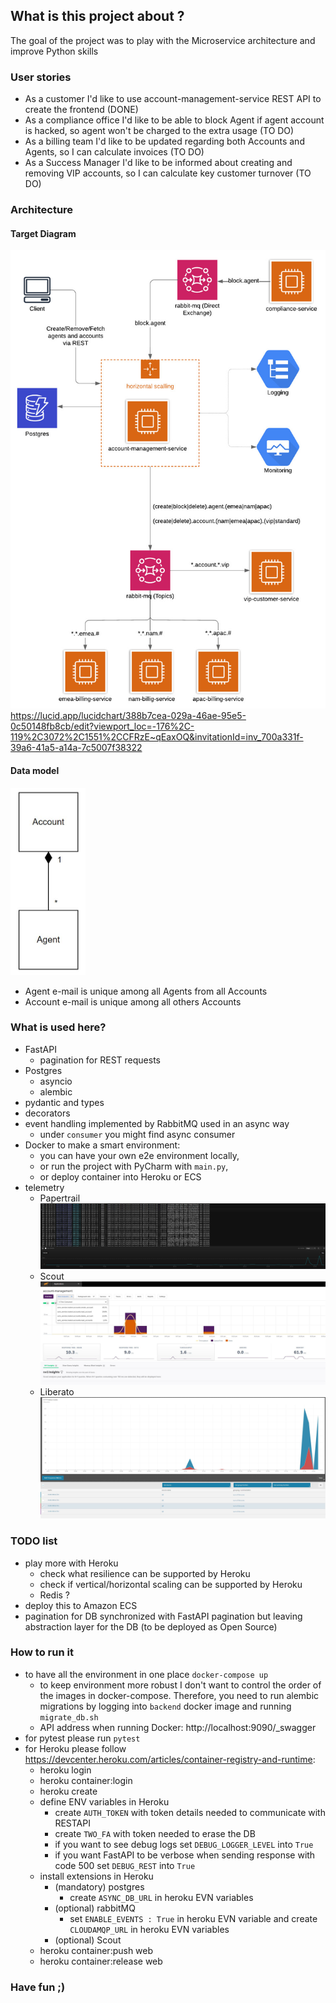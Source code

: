 ## What is this project about ?

The goal of the project was to play with the Microservice architecture and improve Python skills 

### User stories

- As a customer I'd like to use account-management-service REST API to create the frontend (DONE)
- As a compliance office I'd like to be able to block Agent if agent account is hacked, so agent won't be charged to the extra usage (TO DO)
- As a billing team I'd like to be updated regarding both Accounts and Agents, so I can calculate invoices (TO DO)
- As a Success Manager I'd like to be informed about creating and removing VIP accounts, so I can calculate key customer turnover (TO DO)

### Architecture

#### Target Diagram
![Papertrail](doc/architecture.jpeg)
https://lucid.app/lucidchart/388b7cea-029a-46ae-95e5-0c50148fb8cb/edit?viewport_loc=-176%2C-119%2C3072%2C1551%2CCFRzE~qEaxOQ&invitationId=inv_700a331f-39a6-41a5-a14a-7c5007f38322

#### Data model
<img src="doc/data.JPG" height="300"></img>
- Agent e-mail is unique among all Agents from all Accounts
- Account e-mail is unique among all others Accounts 

### What is used here?
- FastAPI
  - pagination for REST requests 
- Postgres
  - asyncio
  - alembic 
- pydantic and types
- decorators
- event handling implemented by RabbitMQ used in an async way
  - under `consumer` you might find async consumer
- Docker to make a smart environment: 
  - you can have your own e2e environment locally, 
  - or run the project with PyCharm with `main.py`, 
  - or deploy container into Heroku or ECS
- telemetry
   - Papertrail ![Papertrail](doc/papertrail.JPG) 
   - Scout ![Scout](doc/scout.JPG) 
   - Liberato ![Liberato](doc/liberato.JPG) 

### TODO list
- play more with Heroku
  - check what resilience can be supported by Heroku
  - check if vertical/horizontal scaling can be supported by Heroku
  - Redis ?
- deploy this to Amazon ECS
- pagination for DB synchronized with FastAPI pagination but leaving abstraction layer for the DB (to be deployed as Open Source)

### How to run it
- to have all the environment in one place `docker-compose up`
  - to keep environment more robust I don't want to control the order of the images in docker-compose. Therefore, you need to run alembic 
migrations by logging into `backend` docker image and running `migrate_db.sh`
  - API address when running Docker: http://localhost:9090/_swagger
- for pytest please run `pytest`
- for Heroku please follow https://devcenter.heroku.com/articles/container-registry-and-runtime:
  - heroku login
  - heroku container:login
  - heroku create
  - define ENV variables in Heroku
       - create `AUTH_TOKEN` with token details needed to communicate with RESTAPI
       - create `TWO_FA` with token needed to erase the DB
       - if you want to see debug logs set `DEBUG_LOGGER_LEVEL` into  `True`
       - if you want FastAPI to be verbose when sending response with code 500 set `DEBUG_REST` into `True`
  - install extensions in Heroku
    - (mandatory) postgres
       - create `ASYNC_DB_URL` in heroku EVN variables
    - (optional) rabbitMQ
       - set `ENABLE_EVENTS : True` in heroku EVN variable and create `CLOUDAMQP_URL` in heroku EVN variables 
    - (optional) Scout
  - heroku container:push web
  - heroku container:release web
  
  
### Have fun ;)